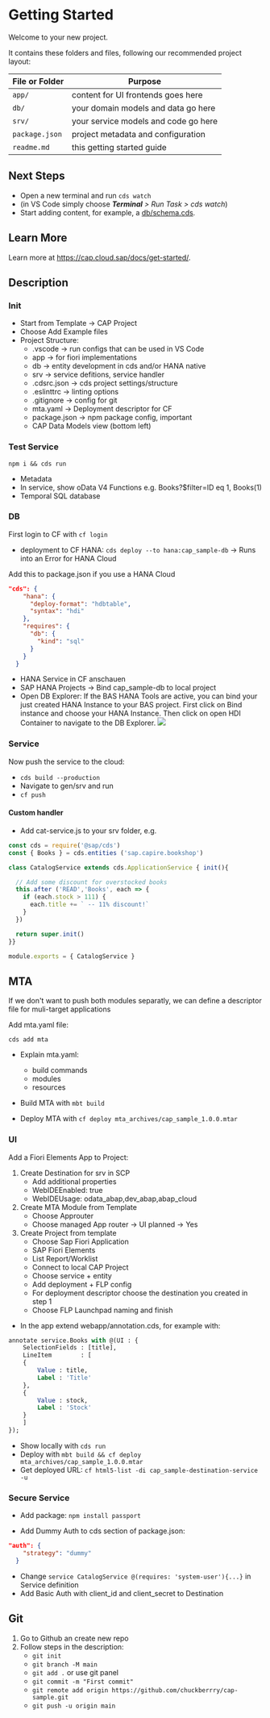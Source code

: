 # Getting Started

Welcome to your new project.

It contains these folders and files, following our recommended project layout:

File or Folder | Purpose
---------|----------
`app/` | content for UI frontends goes here
`db/` | your domain models and data go here
`srv/` | your service models and code go here
`package.json` | project metadata and configuration
`readme.md` | this getting started guide


## Next Steps

- Open a new terminal and run `cds watch` 
- (in VS Code simply choose _**Terminal** > Run Task > cds watch_)
- Start adding content, for example, a [db/schema.cds](db/schema.cds).


## Learn More

Learn more at https://cap.cloud.sap/docs/get-started/.

## Description

### Init

- Start from Template -> CAP Project
- Choose Add Example files
- Project Structure:
  - .vscode -> run configs that can be used in VS Code
  - app -> for fiori implementations
  - db -> entity development in cds and/or HANA native
  - srv -> service defitions, service handler
  - .cdsrc.json -> cds project settings/structure
  - .eslinttrc -> linting options
  - .gitignore -> config for git
  - mta.yaml -> Deployment descriptor for CF
  - package.json -> npm package config, important
  - CAP Data Models view (bottom left)

### Test Service

```npm i && cds run```

- Metadata
- In service, show oData V4 Functions e.g. Books?$filter=ID eq 1, Books(1)
- Temporal SQL database

### DB

First login to CF with ```cf login```

- deployment to CF HANA:
  ```cds deploy --to hana:cap_sample-db```
-> Runs into an Error for HANA Cloud

Add this to package.json if you use a HANA Cloud

```json
"cds": {
    "hana": {
      "deploy-format": "hdbtable",
      "syntax": "hdi"
    },
    "requires": {
      "db": {
        "kind": "sql"
      }
    }
  }
```

- HANA Service in CF anschauen
- SAP HANA Projects -> Bind cap_sample-db to local project
- Open DB Explorer:
  If the BAS HANA Tools are active, you can bind your just created HANA Instance to your BAS project.
  First click on Bind instance and choose your HANA Instance. Then click on open HDI Container to navigate to the DB Explorer.
  ![](assets/2021-03-10-16-22-41.png)


### Service

Now push the service to the cloud:

- ```cds build --production```
- Navigate to gen/srv and run
- ```cf push```

#### Custom handler

- Add cat-service.js to your srv folder, e.g.

```js
const cds = require('@sap/cds')
const { Books } = cds.entities ('sap.capire.bookshop')

class CatalogService extends cds.ApplicationService { init(){

  // Add some discount for overstocked books
  this.after ('READ','Books', each => {
    if (each.stock > 111) {
      each.title += ` -- 11% discount!`
    }
  })

  return super.init()
}}

module.exports = { CatalogService }

```

## MTA

If we don't want to push both modules separatly, we can define a descriptor file for muli-target applications

Add mta.yaml file:

```cds add mta```

- Explain mta.yaml:
  - build commands
  - modules
  - resources

- Build MTA with ```mbt build```
- Deploy MTA with ```cf deploy mta_archives/cap_sample_1.0.0.mtar```

### UI

Add a Fiori Elements App to Project:

1. Create Destination for srv in SCP
   - Add additional properties 
   - WebIDEEnabled: true
   - WebIDEUsage: odata_abap,dev_abap,abap_cloud
2. Create MTA Module from Template
    - Choose Approuter
    - Choose managed App router -> UI planned -> Yes
3. Create Project from template
   - Choose Sap Fiori Application
   - SAP Fiori Elements
   - List Report/Worklist
   - Connect to local CAP Project
   - Choose service + entity
   - Add deployment + FLP config
   - For deployment descriptor choose the destination you created in step 1
   - Choose FLP Launchpad naming and finish

- In the app extend webapp/annotation.cds, for example with:

```SQL
annotate service.Books with @(UI : {
    SelectionFields : [title],
    LineItem        : [
    {
        Value : title,
        Label : 'Title'
    },
    {
        Value : stock,
        Label : 'Stock'
    }
    ]
});
```

- Show locally with ```cds run```
- Deploy with ```mbt build && cf deploy mta_archives/cap_sample_1.0.0.mtar```
- Get deployed URL: ```cf html5-list -di cap_sample-destination-service -u```

### Secure Service

- Add package:
 ```npm install passport```

- Add Dummy Auth to cds section of package.json:

```json
"auth": {
    "strategy": "dummy"
  }
```

- Change ```service CatalogService @(requires: 'system-user'){...}``` in Service definition
- Add Basic Auth with client_id and client_secret to Destination

## Git

1. Go to Github an create new repo
2. Follow steps in the description:
   - ```git init```
   - ```git branch -M main```
   - ```git add .``` or use git panel
   - ```git commit -m "First commit"```
   - ```git remote add origin https://github.com/chuckberrry/cap-sample.git```
   - ```git push -u origin main```
